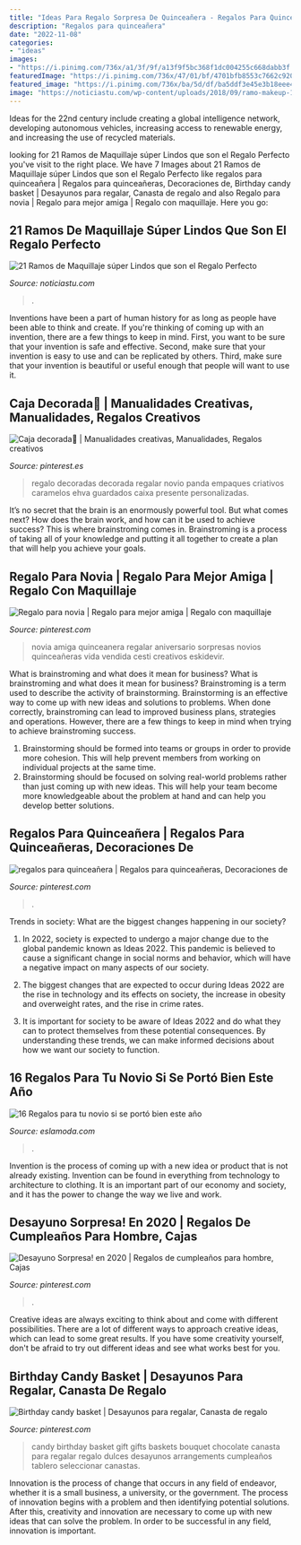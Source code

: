 ```yaml
---
title: "Ideas Para Regalo Sorpresa De Quinceañera - Regalos Para Quinceañera"
description: "Regalos para quinceañera"
date: "2022-11-08"
categories:
- "ideas"
images:
- "https://i.pinimg.com/736x/a1/3f/9f/a13f9f5bc368f1dc004255c668dabb3f.jpg"
featuredImage: "https://i.pinimg.com/736x/47/01/bf/4701bfb8553c7662c920bc083f75fe39.jpg"
featured_image: "https://i.pinimg.com/736x/ba/5d/df/ba5ddf3e45e3b18eee40ae5083d5255c.jpg"
image: "https://noticiastu.com/wp-content/uploads/2018/09/ramo-makeup-1.jpg"
---
```



Ideas for the 22nd century include creating a global intelligence network, developing autonomous vehicles, increasing access to renewable energy, and increasing the use of recycled materials.

	

		
looking for 21 Ramos de Maquillaje súper Lindos que son el Regalo Perfecto you've visit to the right place. We have 7 Images about 21 Ramos de Maquillaje súper Lindos que son el Regalo Perfecto like regalos para quinceañera | Regalos para quinceañeras, Decoraciones de, Birthday candy basket | Desayunos para regalar, Canasta de regalo and also Regalo para novia | Regalo para mejor amiga | Regalo con maquillaje. Here you go:
		
    
## 21 Ramos De Maquillaje Súper Lindos Que Son El Regalo Perfecto

<img loading=lazy src="https://noticiastu.com/wp-content/uploads/2018/09/ramo-makeup-1.jpg" onerror="this.onerror=null;this.src='https://tse1.mm.bing.net/th?id=OIP.lJmdNXczLBHhAuGgpYYO5QAAAA&amp;pid=15.1';" alt="21 Ramos de Maquillaje súper Lindos que son el Regalo Perfecto">

_Source: noticiastu.com_

>. 

	

Inventions have been a part of human history for as long as people have been able to think and create. If you're thinking of coming up with an invention, there are a few things to keep in mind. First, you want to be sure that your invention is safe and effective. Second, make sure that your invention is easy to use and can be replicated by others. Third, make sure that your invention is beautiful or useful enough that people will want to use it.

    
## Caja Decorada🎈 | Manualidades Creativas, Manualidades, Regalos Creativos

<img loading=lazy src="https://i.pinimg.com/736x/08/35/ae/0835ae9519484962ce903e3b811f4087.jpg" onerror="this.onerror=null;this.src='https://tse1.mm.bing.net/th?id=OIP.mlQV0hpkUj_LVMgotOdr4gHaJ3&amp;pid=15.1';" alt="Caja decorada🎈 | Manualidades creativas, Manualidades, Regalos creativos">

_Source: pinterest.es_

>regalo decoradas decorada regalar novio panda empaques criativos caramelos ehva guardados caixa presente personalizadas. 

	

It’s no secret that the brain is an enormously powerful tool. But what comes next? How does the brain work, and how can it be used to achieve success? This is where brainstroming comes in. Brainstroming is a process of taking all of your knowledge and putting it all together to create a plan that will help you achieve your goals.

    
## Regalo Para Novia | Regalo Para Mejor Amiga | Regalo Con Maquillaje

<img loading=lazy src="https://i.pinimg.com/736x/ba/5d/df/ba5ddf3e45e3b18eee40ae5083d5255c.jpg" onerror="this.onerror=null;this.src='https://tse1.mm.bing.net/th?id=OIP.hb2eHU49lzMz_T1HX8PB6gHaPm&amp;pid=15.1';" alt="Regalo para novia | Regalo para mejor amiga | Regalo con maquillaje">

_Source: pinterest.com_

>novia amiga quinceanera regalar aniversario sorpresas novios quinceañeras vida vendida cesti creativos eskidevir. 

	

What is brainstroming and what does it mean for business?
What is brainstroming and what does it mean for business?
Brainstroming is a term used to describe the activity of brainstorming. Brainstorming is an effective way to come up with new ideas and solutions to problems. When done correctly, brainstroming can lead to improved business plans, strategies and operations. However, there are a few things to keep in mind when trying to achieve brainstroming success.

1) Brainstorming should be formed into teams or groups in order to provide more cohesion. This will help prevent members from working on individual projects at the same time.
2) Brainstorming should be focused on solving real-world problems rather than just coming up with new ideas. This will help your team become more knowledgeable about the problem at hand and can help you develop better solutions.

    
## Regalos Para Quinceañera | Regalos Para Quinceañeras, Decoraciones De

<img loading=lazy src="https://i.pinimg.com/736x/a1/3f/9f/a13f9f5bc368f1dc004255c668dabb3f.jpg" onerror="this.onerror=null;this.src='https://tse3.mm.bing.net/th?id=OIP.iB1YtbrpU0RUIIXXvGoHKQHaJ4&amp;pid=15.1';" alt="regalos para quinceañera | Regalos para quinceañeras, Decoraciones de">

_Source: pinterest.com_

>. 

	

Trends in society: What are the biggest changes happening in our society?
1. In 2022, society is expected to undergo a major change due to the global pandemic known as Ideas 2022. This pandemic is believed to cause a significant change in social norms and behavior, which will have a negative impact on many aspects of our society.
2. The biggest changes that are expected to occur during Ideas 2022 are the rise in technology and its effects on society, the increase in obesity and overweight rates, and the rise in crime rates.

3. It is important for society to be aware of Ideas 2022 and do what they can to protect themselves from these potential consequences. By understanding these trends, we can make informed decisions about how we want our society to function.

    
## 16 Regalos Para Tu Novio Si Se Portó Bien Este Año

<img loading=lazy src="http://eslamoda.com/wp-content/uploads/sites/2/2018/11/regalos-lindos-para-tu-novio-1.jpg" onerror="this.onerror=null;this.src='https://tse1.mm.bing.net/th?id=OIP.Onaf1mWtJs1ROXxLmv5EmAHaJ4&amp;pid=15.1';" alt="16 Regalos para tu novio si se portó bien este año">

_Source: eslamoda.com_

>. 

	

Invention is the process of coming up with a new idea or product that is not already existing. Invention can be found in everything from technology to architecture to clothing. It is an important part of our economy and society, and it has the power to change the way we live and work.

    
## Desayuno Sorpresa! En 2020 | Regalos De Cumpleaños Para Hombre, Cajas

<img loading=lazy src="https://i.pinimg.com/736x/47/01/bf/4701bfb8553c7662c920bc083f75fe39.jpg" onerror="this.onerror=null;this.src='https://tse4.mm.bing.net/th?id=OIP._PfQNqV46QXpcMpwUtBFjwHaOP&amp;pid=15.1';" alt="Desayuno Sorpresa! en 2020 | Regalos de cumpleaños para hombre, Cajas">

_Source: pinterest.com_

>. 

	

Creative ideas are always exciting to think about and come with different possibilities. There are a lot of different ways to approach creative ideas, which can lead to some great results. If you have some creativity yourself, don't be afraid to try out different ideas and see what works best for you.

    
## Birthday Candy Basket | Desayunos Para Regalar, Canasta De Regalo

<img loading=lazy src="https://i.pinimg.com/736x/cf/2a/a0/cf2aa01cf6ebdfaecee136a0bd0ef8ef--birthday-basket-birthday-candy.jpg" onerror="this.onerror=null;this.src='https://tse2.mm.bing.net/th?id=OIP.9y-5yfXTwB73sgUThzuWhQHaJ3&amp;pid=15.1';" alt="Birthday candy basket | Desayunos para regalar, Canasta de regalo">

_Source: pinterest.com_

>candy birthday basket gift gifts baskets bouquet chocolate canasta para regalar regalo dulces desayunos arrangements cumpleaños tablero seleccionar canastas. 

	

Innovation is the process of change that occurs in any field of endeavor, whether it is a small business, a university, or the government. The process of innovation begins with a problem and then identifying potential solutions. After this, creativity and innovation are necessary to come up with new ideas that can solve the problem. In order to be successful in any field, innovation is important.

